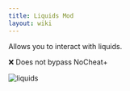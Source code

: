 ```yaml
---
title: Liquids Mod
layout: wiki
---
```

Allows you to interact with liquids.

:x: Does not bypass NoCheat+

![liquids](https://cloud.githubusercontent.com/assets/11584045/9059122/12b52578-3ab0-11e5-80ba-b65edff70fc5.PNG)
